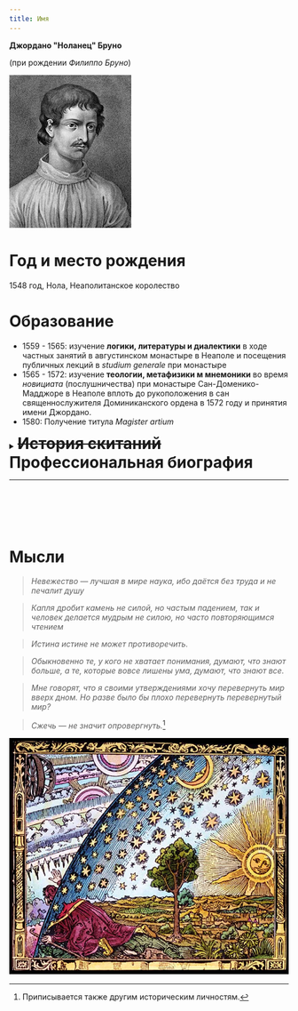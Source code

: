 ```yaml
---
title: Имя
---
```


**Джордано "Ноланец" Бруно**

(при рождении _Филиппо Бруно_)

![Портрет Джордано Бруно](img/Portrait_of_Giordano_Bruno_in_%20Opere%20_Wellcome_L0015152_(cropped).jpg)

# Год и место рождения

1548 год, Нола, Неаполитанское королество

# Образование

* 1559 - 1565: изучение **логики, литературы и диалектики** в ходе частных занятий в августинском монастыре в Неаполе и посещения публичных лекций в _studium generale_ при монастыре
* 1565 - 1572: изучение __теологии, метафизики м мнемоники__ во время *новициата* (послушничества) при монастыре Сан-Доменико-Мадджоре в Неаполе вплоть до рукоположения в сан священнослужителя Доминиканского ордена в 1572 году и принятия имени Джордано.
* 1580: Получение титула *Magister artium*

<details>
<!---<summary style="font-size:20px"><b>Расширенное описание</b></summary>--->
<summary><h1 style="display:inline"><s>История скитаний</s> Профессиональная биография</h1></summary>

<div markdown="1">

| Страна | Годы | Род занятий и ключевые события |
|---|---|---|
|Швейцария | 1579 - 1580 | <ul><li>Работа в Женевском Университете</li><li></li><li>Отлучение от цервки</li></ul>|
|Франция | 1580 - 1583 | <ul><li>Получение титула Magister artium</li><li>Чтение курса философии и публичных лекций о книге Аристотеля «О душе» (лат. <em>De anima</em>)</li><li>Работа преподавателем Сорбоннского университета</li><li>Публикация первых работ по мнемонике</li><li>Работа при дворе Генриха III в Париже</li><li>Споры с последователями Аристотеля</li></ul>|
|Англия | 1583 - 1585 | <ul><li>Публикация работ в области астрономии</li><li>Безуспешная попытка получить преподавательскую должность в Оксфордском Университете</li><li>Безуспешные попытеки найти сторонников модели мира Коперника</li></ul>|
|Франция | 1585 - 1586 | <ul><li>Публикация курса лекций по «Физике» Аристотеля</li></ul>|
|Германия | 1586 - 1591 | <ul><li>Чтение лекций в Университете Марбурга вплоть до запрета преподавательской деятельности в этом университете</li><li>Чтение лекций в Виттенберге</li><li>Публикация трудов во Франкфурте-на-Майне</li></ul>|
|Италия | 1591 - 1600 | <ul><li>Переезд в Венецию по приглашению молодого венецианского аристократа Джованни Мочениго по обучению мнемонике</li><li>Ухудшение отношений с покровителем, направляющим доносы венецианскому инквизитору</li><li>Тюремное заключение в Венеции и Риме</li><li>Отлучение от церкви, лишение сана, пердача светскому суду</li><li>...</li></ul>|

</div>

</details>

---
<br/><br/>
<br/><br/>

Мысли
===

>  	*Невежество — лучшая в мире наука, ибо даётся без труда и не печалит душу*

>  	*Капля дробит камень не силой, но частым падением, так и человек делается мудрым не силою, но часто повторяющимся чтением*

>  *Истина истине не может противоречить.*

>  *Обыкновенно те, у кого не хватает понимания, думают, что знают больше, а те, которые вовсе лишены ума, думают, что знают все.*

>  *Мне говорят, что я своими утверждениями хочу перевернуть мир вверх дном. Но разве было бы плохо перевернуть перевернутый мир?*

> *Сжечь — не значит опровергнуть.*[^1]


![Бруно и Вселенная](img/brunowoodcut.png)

[^1]: Приписывается также другим историческим личностям.
